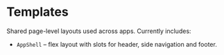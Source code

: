# Templates

Shared page-level layouts used across apps. Currently includes:

- `AppShell` – flex layout with slots for header, side navigation and footer.
